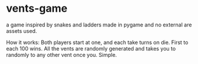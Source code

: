 # vents-game

a game inspired by snakes and ladders made in pygame and no external are assets used.

How it works:
Both players start at one, and each take turns on die. First to each 100 wins. All the vents are randomly generated and takes you to randomly to any other vent once you. Simple.
